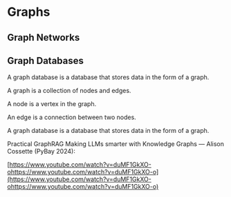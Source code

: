 # Graphs

## Graph Networks

## Graph Databases

A graph database is a database that stores data in the form of a graph.

A graph is a collection of nodes and edges.

A node is a vertex in the graph.

An edge is a connection between two nodes.

A graph database is a database that stores data in the form of a graph.

Practical GraphRAG Making LLMs smarter with Knowledge Graphs — Alison Cossette (PyBay 2024):

[https://www.youtube.com/watch?v=duMF1GkXO-ohttps://www.youtube.com/watch?v=duMF1GkXO-o](https://www.youtube.com/watch?v=duMF1GkXO-ohttps://www.youtube.com/watch?v=duMF1GkXO-o)